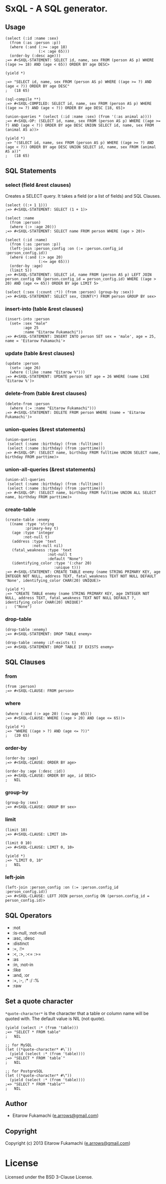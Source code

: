 # SxQL - A SQL generator.

## Usage

```common-lisp
(select (:id :name :sex)
  (from (:as :person :p))
  (where (:and (:>= :age 18)
               (:< :age 65)))
  (order-by (:desc age)))
;=> #<SXQL-STATEMENT: SELECT id, name, sex FROM (person AS p) WHERE ((age >= 18) AND (age < 65)) ORDER BY age DESC>

(yield *)

;=> "SELECT id, name, sex FROM (person AS p) WHERE ((age >= ?) AND (age < ?)) ORDER BY age DESC"
;   (18 65)

(sql-compile **)
;=> #<SXQL-COMPILED: SELECT id, name, sex FROM (person AS p) WHERE ((age >= ?) AND (age < ?)) ORDER BY age DESC [18, 65]>

(union-queries * (select (:id :name :sex) (from '(:as animal a))))
;=> #<SXQL-OP: (SELECT id, name, sex FROM (person AS p) WHERE ((age >= ?) AND (age < ?)) ORDER BY age DESC UNION SELECT id, name, sex FROM (animal AS a))>

(yield *)
;=> "(SELECT id, name, sex FROM (person AS p) WHERE ((age >= ?) AND (age < ?)) ORDER BY age DESC UNION SELECT id, name, sex FROM (animal AS a))"
;   (18 65)
```

## SQL Statements

### select (field &rest clauses)

Creates a SELECT query. It takes a field (or a list of fields) and SQL Clauses.

```common-lisp
(select ((:+ 1 1)))
;=> #<SXQL-STATEMENT: SELECT (1 + 1)>

(select :name
  (from :person)
  (where (:> :age 20)))
;=> #<SXQL-STATEMENT: SELECT name FROM person WHERE (age > 20)>

(select (:id :name)
  (from (:as :person :p))
  (left-join :person_config :on (:= :person.config_id :person_config.id))
  (where (:and (:> age 20)
               (:<= age 65)))
  (order-by :age)
  (limit 5))
;=> #<SXQL-STATEMENT: SELECT id, name FROM (person AS p) LEFT JOIN person_config ON (person.config_id = person_config.id) WHERE ((age > 20) AND (age <= 65)) ORDER BY age LIMIT 5>

(select (:sex (:count :*)) (from :person) (group-by :sex))
;=> #<SXQL-STATEMENT: SELECT sex, COUNT(*) FROM person GROUP BY sex>
```

### insert-into (table &rest clauses)

```common-lisp
(insert-into :person
  (set= :sex "male"
        :age 25
        :name "Eitarow Fukamachi"))
;=> #<SXQL-STATEMENT: INSERT INTO person SET sex = 'male', age = 25, name = 'Eitarow Fukamachi'>
```

### update (table &rest clauses)

```common-lisp
(update :person
  (set= :age 26)
  (where (:like :name "Eitarow %")))
;=> #<SXQL-STATEMENT: UPDATE person SET age = 26 WHERE (name LIKE 'Eitarow %')>
```

### delete-from (table &rest clauses)

```common-lisp
(delete-from :person
  (where (:= :name "Eitarow Fukamachi")))
;=> #<SXQL-STATEMENT: DELETE FROM person WHERE (name = 'Eitarow Fukamachi')>
```

### union-queies (&rest statements)

```common-lisp
(union-queries
 (select (:name :birthday) (from :fulltime))
 (select (:name :birthday) (from :parttime)))
;=> #<SXQL-OP: (SELECT name, birthday FROM fulltime UNION SELECT name, birthday FROM parttime)>
```

### union-all-queries (&rest statements)

```common-lisp
(union-all-queries
 (select (:name :birthday) (from :fulltime))
 (select (:name :birthday) (from :parttime)))
;=> #<SXQL-OP: (SELECT name, birthday FROM fulltime UNION ALL SELECT name, birthday FROM parttime)>
```

### create-table

```common-lisp
(create-table :enemy
  ((name :type 'string
         :primary-key t)
   (age :type 'integer
        :not-null t)
   (address :type 'text
            :not-null nil)
   (fatal_weakness :type 'text
                   :not-null t
                   :default "None")
   (identifying_color :type '(:char 20)
                      :unique t)))
;=> #<SXQL-STATEMENT: CREATE TABLE enemy (name STRING PRIMARY KEY, age INTEGER NOT NULL, address TEXT, fatal_weakness TEXT NOT NULL DEFAULT 'None', identifying_color CHAR(20) UNIQUE)>

(yield *)
;=> "CREATE TABLE enemy (name STRING PRIMARY KEY, age INTEGER NOT NULL, address TEXT, fatal_weakness TEXT NOT NULL DEFAULT ?, identifying_color CHAR(20) UNIQUE)"
;   ("None")
```

### drop-table

```common-lisp
(drop-table :enemy)
;=> #<SXQL-STATEMENT: DROP TABLE enemy>

(drop-table :enemy :if-exists t)
;=> #<SXQL-STATEMENT: DROP TABLE IF EXISTS enemy>
```

## SQL Clauses

### from

```common-lisp
(from :person)
;=> #<SXQL-CLAUSE: FROM person>
```

### where

```common-lisp
(where (:and (:> age 20) (:<= age 65)))
;=> #<SXQL-CLAUSE: WHERE ((age > 20) AND (age <= 65))>

(yield *)
;=> "WHERE ((age > ?) AND (age <= ?))"
;   (20 65)
```

### order-by

```common-lisp
(order-by :age)
;=> #<SXQL-CLAUSE: ORDER BY age>

(order-by :age (:desc :id))
;=> #<SXQL-CLAUSE: ORDER BY age, id DESC>
;   NIL
```

### group-by

```common-lisp
(group-by :sex)
;=> #<SXQL-CLAUSE: GROUP BY sex>
```

### limit

```common-lisp
(limit 10)
;=> #<SXQL-CLAUSE: LIMIT 10>

(limit 0 10)
;=> #<SXQL-CLAUSE: LIMIT 0, 10>

(yield *)
;=> "LIMIT 0, 10"
;   NIL
```

### left-join

```common-lisp
(left-join :person_config :on (:= :person.config_id :person_config.id))
;=> #<SXQL-CLAUSE: LEFT JOIN person_config ON (person.config_id = person_config.id)>
```

## SQL Operators

* :not
* :is-null, :not-null
* :asc, :desc
* :distinct
* :=, :!=
* :<, :>, :<= :>=
* :as
* :in, :not-in
* :like
* :and, :or
* :+, :-, :* :/ :%
* :raw

## Set a quote character

`*quote-character*` is the character that a table or column name will be quoted with. The default value is NIL (not quote).

```common-lisp
(yield (select :* (from 'table)))
;=> "SELECT * FROM table"
;   NIL

;; for MySQL
(let ((*quote-character* #\`))
  (yield (select :* (from 'table))))
;=> "SELECT * FROM `table`"
;   NIL

;; for PostgreSQL
(let ((*quote-character* #\"))
  (yield (select :* (from 'table))))
;=> "SELECT * FROM "table""
;   NIL
```

## Author

* Eitarow Fukamachi (e.arrows@gmail.com)

## Copyright

Copyright (c) 2013 Eitarow Fukamachi (e.arrows@gmail.com)

# License

Licensed under the BSD 3-Clause License.
